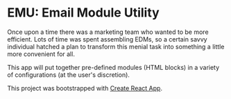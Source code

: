 # EMU: Email Module Utility

Once upon a time there was a marketing team who wanted to be more efficient. Lots of time was spent assembling EDMs, so a certain savvy individual hatched a plan to 
transform this menial task into something a little more convenient for all.

This app will put together pre-defined modules (HTML blocks) in a variety of configurations (at the user's discretion).



This project was bootstrapped with [Create React App](https://github.com/facebook/create-react-app).
